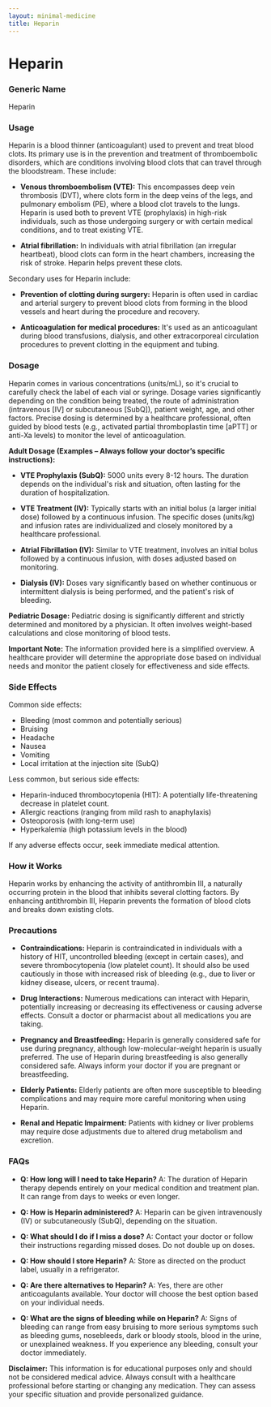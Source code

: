 ```yaml
---
layout: minimal-medicine
title: Heparin
---
```


# Heparin
### Generic Name
Heparin

### Usage

Heparin is a blood thinner (anticoagulant) used to prevent and treat blood clots.  Its primary use is in the prevention and treatment of thromboembolic disorders, which are conditions involving blood clots that can travel through the bloodstream.  These include:

* **Venous thromboembolism (VTE):** This encompasses deep vein thrombosis (DVT), where clots form in the deep veins of the legs, and pulmonary embolism (PE), where a blood clot travels to the lungs.  Heparin is used both to prevent VTE (prophylaxis) in high-risk individuals, such as those undergoing surgery or with certain medical conditions, and to treat existing VTE.

* **Atrial fibrillation:**  In individuals with atrial fibrillation (an irregular heartbeat), blood clots can form in the heart chambers, increasing the risk of stroke. Heparin helps prevent these clots.

Secondary uses for Heparin include:

* **Prevention of clotting during surgery:**  Heparin is often used in cardiac and arterial surgery to prevent blood clots from forming in the blood vessels and heart during the procedure and recovery.

* **Anticoagulation for medical procedures:** It's used as an anticoagulant during blood transfusions, dialysis, and other extracorporeal circulation procedures to prevent clotting in the equipment and tubing.

### Dosage

Heparin comes in various concentrations (units/mL), so it's crucial to carefully check the label of each vial or syringe.  Dosage varies significantly depending on the condition being treated, the route of administration (intravenous [IV] or subcutaneous [SubQ]), patient weight, age, and other factors.  Precise dosing is determined by a healthcare professional, often guided by blood tests (e.g., activated partial thromboplastin time [aPTT] or anti-Xa levels) to monitor the level of anticoagulation.

**Adult Dosage (Examples – Always follow your doctor’s specific instructions):**

* **VTE Prophylaxis (SubQ):** 5000 units every 8-12 hours.  The duration depends on the individual's risk and situation, often lasting for the duration of hospitalization.

* **VTE Treatment (IV):**  Typically starts with an initial bolus (a larger initial dose) followed by a continuous infusion. The specific doses (units/kg) and infusion rates are individualized and closely monitored by a healthcare professional.

* **Atrial Fibrillation (IV):** Similar to VTE treatment, involves an initial bolus followed by a continuous infusion, with doses adjusted based on monitoring.

* **Dialysis (IV):**  Doses vary significantly based on whether continuous or intermittent dialysis is being performed, and the patient's risk of bleeding.


**Pediatric Dosage:** Pediatric dosing is significantly different and strictly determined and monitored by a physician. It often involves weight-based calculations and close monitoring of blood tests.

**Important Note:** The information provided here is a simplified overview.  A healthcare provider will determine the appropriate dose based on individual needs and monitor the patient closely for effectiveness and side effects.


### Side Effects

Common side effects:

* Bleeding (most common and potentially serious)
* Bruising
* Headache
* Nausea
* Vomiting
* Local irritation at the injection site (SubQ)

Less common, but serious side effects:

* Heparin-induced thrombocytopenia (HIT): A potentially life-threatening decrease in platelet count.
* Allergic reactions (ranging from mild rash to anaphylaxis)
* Osteoporosis (with long-term use)
* Hyperkalemia (high potassium levels in the blood)


If any adverse effects occur, seek immediate medical attention.


### How it Works

Heparin works by enhancing the activity of antithrombin III, a naturally occurring protein in the blood that inhibits several clotting factors.  By enhancing antithrombin III, Heparin prevents the formation of blood clots and breaks down existing clots.


### Precautions

* **Contraindications:** Heparin is contraindicated in individuals with a history of HIT, uncontrolled bleeding (except in certain cases), and severe thrombocytopenia (low platelet count).  It should also be used cautiously in those with increased risk of bleeding (e.g., due to liver or kidney disease, ulcers, or recent trauma).

* **Drug Interactions:** Numerous medications can interact with Heparin, potentially increasing or decreasing its effectiveness or causing adverse effects.  Consult a doctor or pharmacist about all medications you are taking.

* **Pregnancy and Breastfeeding:** Heparin is generally considered safe for use during pregnancy, although low-molecular-weight heparin is usually preferred. The use of Heparin during breastfeeding is also generally considered safe. Always inform your doctor if you are pregnant or breastfeeding.

* **Elderly Patients:**  Elderly patients are often more susceptible to bleeding complications and may require more careful monitoring when using Heparin.

* **Renal and Hepatic Impairment:** Patients with kidney or liver problems may require dose adjustments due to altered drug metabolism and excretion.


### FAQs

* **Q: How long will I need to take Heparin?** A: The duration of Heparin therapy depends entirely on your medical condition and treatment plan. It can range from days to weeks or even longer.

* **Q: How is Heparin administered?** A: Heparin can be given intravenously (IV) or subcutaneously (SubQ), depending on the situation.

* **Q: What should I do if I miss a dose?** A: Contact your doctor or follow their instructions regarding missed doses. Do not double up on doses.

* **Q: How should I store Heparin?** A: Store as directed on the product label, usually in a refrigerator.

* **Q: Are there alternatives to Heparin?** A: Yes, there are other anticoagulants available.  Your doctor will choose the best option based on your individual needs.

* **Q: What are the signs of bleeding while on Heparin?** A:  Signs of bleeding can range from easy bruising to more serious symptoms such as bleeding gums, nosebleeds, dark or bloody stools, blood in the urine, or unexplained weakness. If you experience any bleeding, consult your doctor immediately.

**Disclaimer:** This information is for educational purposes only and should not be considered medical advice.  Always consult with a healthcare professional before starting or changing any medication.  They can assess your specific situation and provide personalized guidance.
